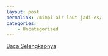```yaml
---
layout: post
permalink: /mimpi-air-laut-jadi-es/
categories:
    - Uncategorized
---
```


[Baca Selengkapnya](/02)